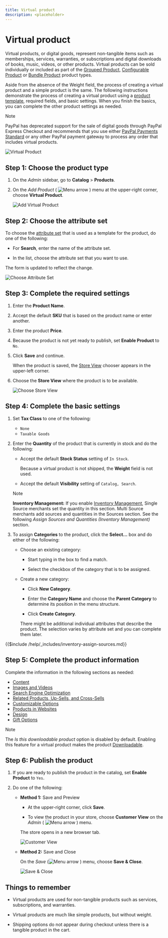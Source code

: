 ```yaml
---
title: Virtual product
description: <placeholder>
---
```

# Virtual product

Virtual products, or digital goods, represent non-tangible items such as memberships, services, warranties, or subscriptions and digital downloads of books, music, videos, or other products. Virtual products can be sold individually or included as part of the [Grouped Product](product-create-grouped.md), [Configurable Product](product-create-configurable.md) or [Bundle Product](product-create-bundle.md) product types.

Aside from the absence of the Weight field, the process of creating a virtual product and a simple product is the same. The following instructions demonstrate the process of creating a virtual product using a [product template](attribute-sets.md), required fields, and basic settings. When you finish the basics, you can complete the other product settings as needed.

>[!NOTE]
>
>PayPal has deprecated support for the sale of digital goods through PayPal Express Checkout and recommends that you use either [PayPal Payments Standard](https://docs.magento.com/user-guide/payment/paypal-payments-standard.html) or any other PayPal payment gateway to process any order that includes virtual products.

![Virtual Product](./assets/product-virtual-membership.png)<!-- zoom -->

## Step 1: Choose the product type

1. On the _Admin_ sidebar, go to **Catalog** > **Products**.

1. On the _Add Product_ ( ![Menu arrow](../assets/icon-menu-down-arrow-red.png)<!-- {: width="25px"} --> ) menu at the upper-right corner, choose **Virtual Product**.

   ![Add Virtual Product](./assets/product-add-virtual.png)<!-- zoom -->

## Step 2: Choose the attribute set

To choose the [attribute set](attribute-sets.md) that is used as a template for the product, do one of the following:

- For **Search**, enter the name of the attribute set.

- In the list, choose the attribute set that you want to use.

The form is updated to reflect the change.

![Choose Attribute Set](./assets/product-create-choose-attribute-set.png)<!-- zoom -->

## Step 3: Complete the required settings

1. Enter the **Product Name**.

1. Accept the default **SKU** that is based on the product name or enter another.

1. Enter the product **Price**.

1. Because the product is not yet ready to publish, set **Enable Product** to `No`.

1. Click **Save** and continue.

   When the product is saved, the [Store View](introduction.md#product-scope) chooser appears in the upper-left corner.

1. Choose the **Store View** where the product is to be available.

   ![Choose Store View](./assets/product-create-store-view-choose.png)<!-- zoom -->

## Step 4: Complete the basic settings

1. Set **Tax Class** to one of the following:

   - `None`
   - `Taxable Goods`

1. Enter the **Quantity** of the product that is currently in stock and do the following:

   - Accept the default **Stock Status** setting of `In Stock`.

      Because a virtual product is not shipped, the **Weight** field is not used.

   - Accept the default **Visibility** setting of `Catalog, Search`.

   >[!NOTE]
   >
   >**Inventory Management:** If you enable [Inventory Management](../inventory-management/introduction.md), Single Source merchants set the quantity in this section. Multi Source merchants add sources and quantities in the Sources section. See the following _Assign Sources and Quantities (Inventory Management)_ section.

1. To assign **Categories** to the product, click the **Select…** box and do either of the following:

   - Choose an existing category:

      - Start typing in the box to find a match.

      - Select the checkbox of the category that is to be assigned.

   - Create a new category:

      - Click **New Category**.

      - Enter the **Category Name** and choose the **Parent Category** to determine its position in the menu structure.

      - Click **Create Category**.

      There might be additional individual attributes that describe the product. The selection varies by attribute set and you can complete them later.

{{$include /help/_includes/inventory-assign-sources.md}}

## Step 5: Complete the product information

Complete the information in the following sections as needed:

- [Content](product-content.md)
- [Images and Videos](product-images-and-video.md)
- [Search Engine Optimization](product-search-engine-optimization.md)
- [Related Products, Up-Sells, and Cross-Sells](related-products-up-sells-cross-sells.md)
- [Customizable Options](settings-advanced-custom-options.md)
- [Products in Websites](settings-basic-websites.md)
- [Design](settings-advanced-design.md)
- [Gift Options](product-gift-options.md)

>[!NOTE]
>
>The _Is this downloadable product_ option is disabled by default. Enabling this feature for a virtual product makes the product [Downloadable](product-create-downloadable.md#downloadable-product).

## Step 6: Publish the product

1. If you are ready to publish the product in the catalog, set **Enable Product** to `Yes`.

1. Do one of the following:

   - **Method 1:** Save and Preview

      - At the upper-right corner, click **Save**.

      - To view the product in your store, choose **Customer View** on the _Admin_ ( ![Menu arrow](../assets/icon-menu-down-arrow-black.png) ) menu.

      The store opens in a new browser tab.

      ![Customer View](./assets/product-admin-customer-view.png)<!-- zoom -->

   - **Method 2:** Save and Close

      On the _Save_ (![Menu arrow](../assets/icon-menu-down-arrow-red.png)<!-- {: width="25px"} --> ) menu, choose **Save & Close**.

      ![Save & Close](./assets/product-edit-save-close.png)<!-- zoom -->

## Things to remember

- Virtual products are used for non-tangible products such as services, subscriptions, and warranties.

- Virtual products are much like simple products, but without weight.

- Shipping options do not appear during checkout unless there is a tangible product in the cart.
